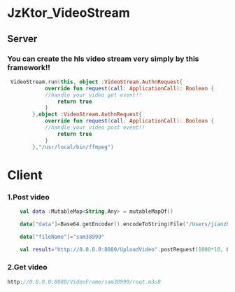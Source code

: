 # JzKtor_VideoStream

## Server
### You can create the hls video stream very simply by this framework!! 

``` kotlin
 VideoStream.run(this, object :VideoStream.AuthnRequest{
            override fun request(call: ApplicationCall): Boolean {
            //handle your video get event!! 
                return true
            }
        },object :VideoStream.AuthnRequest{
            override fun request(call: ApplicationCall): Boolean {
            //handle your video post event!! 
                return true
            }
        },"/usr/local/bin/ffmpeg")
```

# Client

### 1.Post video
```kotlin
    val data :MutableMap<String,Any> = mutableMapOf()

    data["data"]=Base64.getEncoder().encodeToString(File("/Users/jianzhi.wang/Desktop/test/demo.mov").readBytes())

    data["fileName"]="sam38999"

    val result="http://0.0.0.0:8080/UploadVideo".postRequest(1000*10, Gson().toJson(data))

```

### 2.Get video 

```kotlin
http://0.0.0.0:8080/VideoFrame/sam38999/root.m3u8
```
